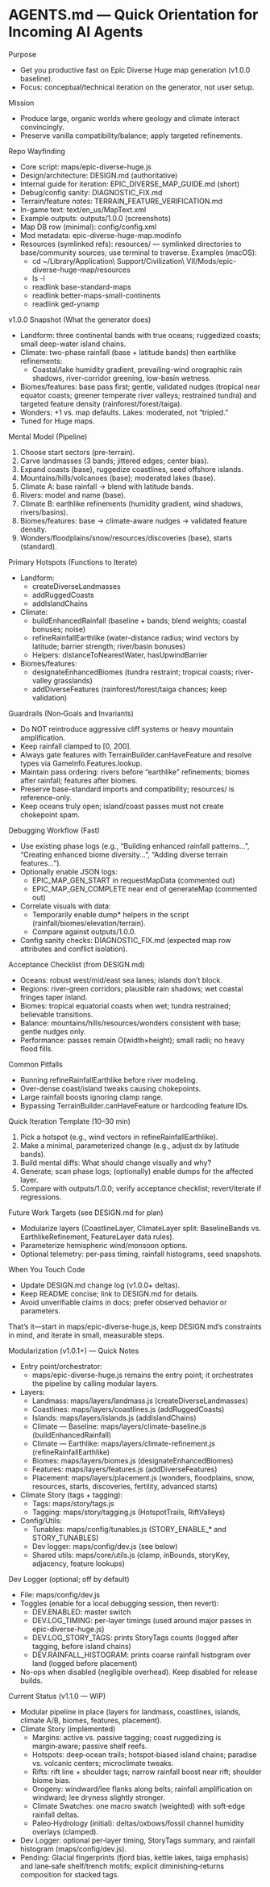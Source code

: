 # AGENTS.md — Quick Orientation for Incoming AI Agents

Purpose
- Get you productive fast on Epic Diverse Huge map generation (v1.0.0 baseline).
- Focus: conceptual/technical iteration on the generator, not user setup.

Mission
- Produce large, organic worlds where geology and climate interact convincingly.
- Preserve vanilla compatibility/balance; apply targeted refinements.

Repo Wayfinding
- Core script: maps/epic-diverse-huge.js
- Design/architecture: DESIGN.md (authoritative)
- Internal guide for iteration: EPIC_DIVERSE_MAP_GUIDE.md (short)
- Debug/config sanity: DIAGNOSTIC_FIX.md
- Terrain/feature notes: TERRAIN_FEATURE_VERIFICATION.md
- In-game text: text/en_us/MapText.xml
- Example outputs: outputs/1.0.0 (screenshots)
- Map DB row (minimal): config/config.xml
- Mod metadata: epic-diverse-huge-map.modinfo
- Resources (symlinked refs): resources/ — symlinked directories to base/community sources; use terminal to traverse. Examples (macOS):
  - cd ~/Library/Application\ Support/Civilization\ VII/Mods/epic-diverse-huge-map/resources
  - ls -l
  - readlink base-standard-maps
  - readlink better-maps-small-continents
  - readlink ged-ynamp

v1.0.0 Snapshot (What the generator does)
- Landform: three continental bands with true oceans; ruggedized coasts; small deep-water island chains.
- Climate: two-phase rainfall (base + latitude bands) then earthlike refinements:
  - Coastal/lake humidity gradient, prevailing-wind orographic rain shadows, river-corridor greening, low-basin wetness.
- Biomes/features: base pass first; gentle, validated nudges (tropical near equator coasts; greener temperate river valleys; restrained tundra) and targeted feature density (rainforest/forest/taiga).
- Wonders: +1 vs. map defaults. Lakes: moderated, not “tripled.”
- Tuned for Huge maps.

Mental Model (Pipeline)
1) Choose start sectors (pre-terrain).
2) Carve landmasses (3 bands; jittered edges; center bias).
3) Expand coasts (base), ruggedize coastlines, seed offshore islands.
4) Mountains/hills/volcanoes (base); moderated lakes (base).
5) Climate A: base rainfall → blend with latitude bands.
6) Rivers: model and name (base).
7) Climate B: earthlike refinements (humidity gradient, wind shadows, rivers/basins).
8) Biomes/features: base → climate-aware nudges → validated feature density.
9) Wonders/floodplains/snow/resources/discoveries (base), starts (standard).

Primary Hotspots (Functions to Iterate)
- Landform:
  - createDiverseLandmasses
  - addRuggedCoasts
  - addIslandChains
- Climate:
  - buildEnhancedRainfall (baseline + bands; blend weights; coastal bonuses; noise)
  - refineRainfallEarthlike (water-distance radius; wind vectors by latitude; barrier strength; river/basin bonuses)
  - Helpers: distanceToNearestWater, hasUpwindBarrier
- Biomes/features:
  - designateEnhancedBiomes (tundra restraint; tropical coasts; river-valley grasslands)
  - addDiverseFeatures (rainforest/forest/taiga chances; keep validation)

Guardrails (Non‑Goals and Invariants)
- Do NOT reintroduce aggressive cliff systems or heavy mountain amplification.
- Keep rainfall clamped to [0, 200].
- Always gate features with TerrainBuilder.canHaveFeature and resolve types via GameInfo.Features.lookup.
- Maintain pass ordering: rivers before “earthlike” refinements; biomes after rainfall; features after biomes.
- Preserve base-standard imports and compatibility; resources/ is reference-only.
- Keep oceans truly open; island/coast passes must not create chokepoint spam.

Debugging Workflow (Fast)
- Use existing phase logs (e.g., “Building enhanced rainfall patterns...”, “Creating enhanced biome diversity...”, “Adding diverse terrain features...”).
- Optionally enable JSON logs:
  - EPIC_MAP_GEN_START in requestMapData (commented out)
  - EPIC_MAP_GEN_COMPLETE near end of generateMap (commented out)
- Correlate visuals with data:
  - Temporarily enable dump* helpers in the script (rainfall/biomes/elevation/terrain).
  - Compare against outputs/1.0.0.
- Config sanity checks: DIAGNOSTIC_FIX.md (expected map row attributes and conflict isolation).

Acceptance Checklist (from DESIGN.md)
- Oceans: robust west/mid/east sea lanes; islands don’t block.
- Regions: river-green corridors; plausible rain shadows; wet coastal fringes taper inland.
- Biomes: tropical equatorial coasts when wet; tundra restrained; believable transitions.
- Balance: mountains/hills/resources/wonders consistent with base; gentle nudges only.
- Performance: passes remain O(width×height); small radii; no heavy flood fills.

Common Pitfalls
- Running refineRainfallEarthlike before river modeling.
- Over-dense coast/island tweaks causing chokepoints.
- Large rainfall boosts ignoring clamp range.
- Bypassing TerrainBuilder.canHaveFeature or hardcoding feature IDs.

Quick Iteration Template (10–30 min)
1) Pick a hotspot (e.g., wind vectors in refineRainfallEarthlike).
2) Make a minimal, parameterized change (e.g., adjust dx by latitude bands).
3) Build mental diffs: What should change visually and why?
4) Generate; scan phase logs; (optionally) enable dumps for the affected layer.
5) Compare with outputs/1.0.0; verify acceptance checklist; revert/iterate if regressions.

Future Work Targets (see DESIGN.md for plan)
- Modularize layers (CoastlineLayer, ClimateLayer split: BaselineBands vs. EarthlikeRefinement, FeatureLayer data rules).
- Parameterize hemispheric wind/monsoon options.
- Optional telemetry: per-pass timing, rainfall histograms, seed snapshots.

When You Touch Code
- Update DESIGN.md change log (v1.0.0+ deltas).
- Keep README concise; link to DESIGN.md for details.
- Avoid unverifiable claims in docs; prefer observed behavior or parameters.

That’s it—start in maps/epic-diverse-huge.js, keep DESIGN.md’s constraints in mind, and iterate in small, measurable steps.

Modularization (v1.0.1+) — Quick Notes
- Entry point/orchestrator:
  - maps/epic-diverse-huge.js remains the entry point; it orchestrates the pipeline by calling modular layers.
- Layers:
  - Landmass: maps/layers/landmass.js (createDiverseLandmasses)
  - Coastlines: maps/layers/coastlines.js (addRuggedCoasts)
  - Islands: maps/layers/islands.js (addIslandChains)
  - Climate — Baseline: maps/layers/climate-baseline.js (buildEnhancedRainfall)
  - Climate — Earthlike: maps/layers/climate-refinement.js (refineRainfallEarthlike)
  - Biomes: maps/layers/biomes.js (designateEnhancedBiomes)
  - Features: maps/layers/features.js (addDiverseFeatures)
  - Placement: maps/layers/placement.js (wonders, floodplains, snow, resources, starts, discoveries, fertility, advanced starts)
- Climate Story (tags + tagging):
  - Tags: maps/story/tags.js
  - Tagging: maps/story/tagging.js (HotspotTrails, RiftValleys)
- Config/Utils:
  - Tunables: maps/config/tunables.js (STORY_ENABLE_* and STORY_TUNABLES)
  - Dev logger: maps/config/dev.js (see below)
  - Shared utils: maps/core/utils.js (clamp, inBounds, storyKey, adjacency, feature lookups)

Dev Logger (optional; off by default)
- File: maps/config/dev.js
- Toggles (enable for a local debugging session, then revert):
  - DEV.ENABLED: master switch
  - DEV.LOG_TIMING: per-layer timings (used around major passes in epic-diverse-huge.js)
  - DEV.LOG_STORY_TAGS: prints StoryTags counts (logged after tagging, before island chains)
  - DEV.RAINFALL_HISTOGRAM: prints coarse rainfall histogram over land (logged before placement)
- No-ops when disabled (negligible overhead). Keep disabled for release builds.

Current Status (v1.1.0 — WIP)
- Modular pipeline in place (layers for landmass, coastlines, islands, climate A/B, biomes, features, placement).
- Climate Story (implemented)
  - Margins: active vs. passive tagging; coast ruggedizing is margin‑aware; passive shelf reefs.
  - Hotspots: deep‑ocean trails; hotspot‑biased island chains; paradise vs. volcanic centers; microclimate tweaks.
  - Rifts: rift line + shoulder tags; narrow rainfall boost near rift; shoulder biome bias.
  - Orogeny: windward/lee flanks along belts; rainfall amplification on windward; lee dryness slightly stronger.
  - Climate Swatches: one macro swatch (weighted) with soft‑edge rainfall deltas.
  - Paleo‑Hydrology (initial): deltas/oxbows/fossil channel humidity overlays (clamped).
- Dev Logger: optional per‑layer timing, StoryTags summary, and rainfall histogram (maps/config/dev.js).
- Pending: Glacial fingerprints (fjord bias, kettle lakes, taiga emphasis) and lane‑safe shelf/trench motifs; explicit diminishing‑returns composition for stacked tags.